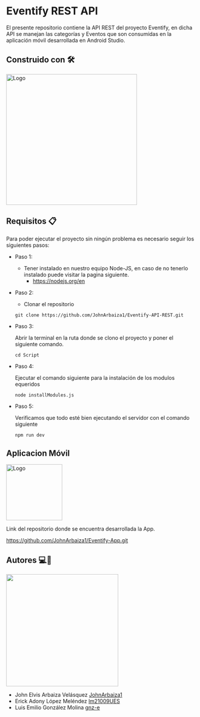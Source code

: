 # Eventify REST API 
El presente repositorio contiene la  API REST del proyecto Eventify, en dicha API se manejan las categorías y Eventos que son consumidas en la aplicación móvil desarrollada en Android Studio.

## Construido con 🛠️

<img src="https://miro.medium.com/v2/resize:fit:1400/1*f7ztMaMM0etsFHpEfkdiwA.png" alt="Logo" width="350" />

## Requisitos 📋
Para poder ejecutar el proyecto sin ningún problema es necesario seguir los siguientes pasos:

* Paso 1:

  * Tener instalado en nuestro equipo Node-JS, en caso de no tenerlo instalado puede visitar la pagina siguiente. 
     * https://nodejs.org/en
      
* Paso 2:
  * Clonar el repositorio
  ```
  git clone https://github.com/JohnArbaiza1/Eventify-API-REST.git
  ``` 

* Paso 3:
  
  Abrir la terminal en la ruta donde se clono el proyecto y poner el siguiente comando.
   ```
   cd Script
   ```
* Paso 4:
  
  Ejecutar el comando siguiente para la instalación de los modulos equeridos
  ```
  node installModules.js
  ```

* Paso 5:

  Verificamos que todo esté bien ejecutando el servidor con el comando siguiente
  ```
  npm run dev
  ```

## Aplicacion Móvil

<img src="https://user-images.githubusercontent.com/74038190/212281763-e6ecd7ef-c4aa-45b6-a97c-f33f6bb592bd.gif" alt="Logo" width="150" /> 

Link del repositorio donde se encuentra desarrollada la App.

https://github.com/JohnArbaiza1/Eventify-App.git

  ## Autores 💻📱
   <img src="https://camo.githubusercontent.com/c2c315240a33d03dc80d0b793144cf88b2bf535fbdd6a1720b7aed2b63035adb/68747470733a2f2f696d672e6574696d672e636f6d2f7468756d622f6d7369642d38343134363035362c77696474682d313230302c6865696768742d3930302c696d6773697a652d3633383035332c726573697a656d6f64652d382f32303231303730365f646576656c6f7065722d65636f6e6f6d795f30312e6a7067" width="300px" >

* John Elvis Arbaiza Velásquez  <a href="https://github.com/JohnArbaiza1" >JohnArbaiza1 </a>
* Erick Adony López Meléndez <a href="https://github.com/lm21009UES" > lm21009UES </a>
* Luis Emilio González Molina <a href="https://github.com/gnz-e" >gnz-e </a>
